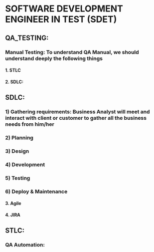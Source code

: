 # SOFTWARE DEVELOPMENT ENGINEER IN TEST (SDET) 
## QA_TESTING:
### Manual Testing: To understand QA Manual, we should understand deeply the following things
#### 1. STLC
#### 2. SDLC:
## SDLC:
### 1) Gathering requirements: Business Analyst will meet and interact with client or customer to gather all the business needs from him/her
### 2) Planning
### 3) Design
### 4) Development
### 5) Testing
### 6) Deploy & Maintenance


#### 3. Agile
#### 4. JIRA

## STLC:

### QA Automation:
